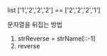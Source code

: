 list ['1','2','2','2'] == ['2','2','2','1']

문자열을 뒤집는 방법
1. strReverse = strName[::-1]
2. reverse


